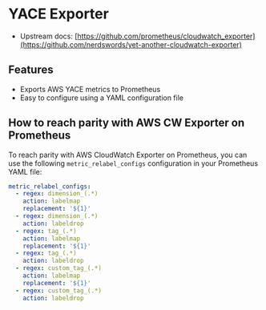 # YACE Exporter

- Upstream docs: [https://github.com/prometheus/cloudwatch_exporter](https://github.com/nerdswords/yet-another-cloudwatch-exporter)

## Features

- Exports AWS YACE metrics to Prometheus
- Easy to configure using a YAML configuration file

## How to reach parity with AWS CW Exporter on Prometheus

To reach parity with AWS CloudWatch Exporter on Prometheus, you can use the following `metric_relabel_configs` configuration in your Prometheus YAML file:

```yaml
metric_relabel_configs:
  - regex: dimension_(.*)
    action: labelmap
    replacement: '${1}'
  - regex: dimension_(.*)
    action: labeldrop
  - regex: tag_(.*)
    action: labelmap
    replacement: '${1}'
  - regex: tag_(.*)
    action: labeldrop
  - regex: custom_tag_(.*)
    action: labelmap
    replacement: '${1}'
  - regex: custom_tag_(.*)
    action: labeldrop
